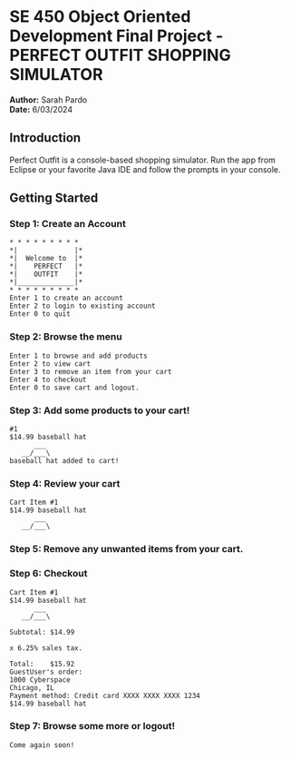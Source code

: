 # SE 450 Object Oriented Development Final Project - PERFECT OUTFIT SHOPPING SIMULATOR

**Author:** Sarah Pardo  
**Date:** 6/03/2024

## Introduction
Perfect Outfit is a console-based shopping simulator. Run the app from Eclipse or your favorite Java IDE and follow the prompts in your console.

## Getting Started
### Step 1: Create an Account
```
* * * * * * * * * 
*|              |*
*|  Welcome to  |*
*|    PERFECT   |*
*|    OUTFIT    |*
*|______________|*
* * * * * * * * * 
Enter 1 to create an account
Enter 2 to login to existing account
Enter 0 to quit
```
### Step 2: Browse the menu
```
Enter 1 to browse and add products
Enter 2 to view cart
Enter 3 to remove an item from your cart
Enter 4 to checkout
Enter 0 to save cart and logout.
```
### Step 3: Add some products to your cart!
```
#1
$14.99 baseball hat
      ___
   __/___\
baseball hat added to cart!
```
### Step 4: Review your cart
```
Cart Item #1
$14.99 baseball hat
      ___
   __/___\
  ``` 
### Step 5: Remove any unwanted items from your cart.
### Step 6: Checkout
```
Cart Item #1
$14.99 baseball hat
      ___
   __/___\

Subtotal: $14.99

x 6.25% sales tax.

Total:    $15.92
GuestUser's order:
1000 Cyberspace
Chicago, IL
Payment method: Credit card XXXX XXXX XXXX 1234
$14.99 baseball hat
```
### Step 7: Browse some more or logout!
```
Come again soon!
```
